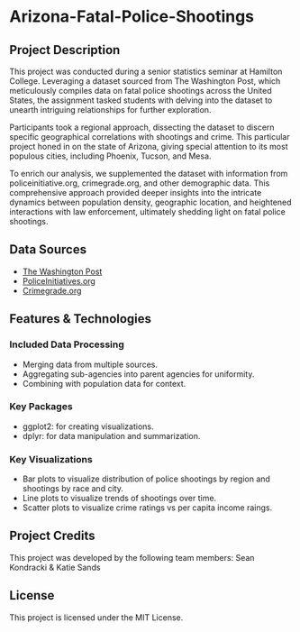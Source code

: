 # Arizona-Fatal-Police-Shootings

## Project Description

This project was conducted during a senior statistics seminar at Hamilton College. Leveraging a dataset sourced from The Washington Post, which meticulously compiles data on fatal police shootings across the United States, the assignment tasked students with delving into the dataset to unearth intriguing relationships for further exploration.

Participants took a regional approach, dissecting the dataset to discern specific geographical correlations with shootings and crime. This particular project honed in on the state of Arizona, giving special attention to its most populous cities, including Phoenix, Tucson, and Mesa.

To enrich our analysis, we supplemented the dataset with information from policeinitiative.org, crimegrade.org, and other demographic data. This comprehensive approach provided deeper insights into the intricate dynamics between population density, geographic location, and heightened interactions with law enforcement, ultimately shedding light on fatal police shootings.

## Data Sources

- [The Washington Post](https://github.com/washingtonpost/data-police-shootings)
- [PoliceInitiatives.org](https://policeinitiatives.org/)
- [Crimegrade.org](https://crimegrade.org/drug-crimes-arizona/)

## Features & Technologies

### Included Data Processing

- Merging data from multiple sources.
- Aggregating sub-agencies into parent agencies for uniformity.
- Combining with population data for context.

### Key Packages
- ggplot2: for creating visualizations.
- dplyr: for data manipulation and summarization.

### Key Visualizations

- Bar plots to visualize distribution of police shootings by region and shootings by race and city.
- Line plots to visualize trends of shootings over time.
- Scatter plots to visualize crime ratings vs per capita income raings.

## Project Credits
This project was developed by the following team members: Sean Kondracki & Katie Sands

## License
This project is licensed under the MIT License.
